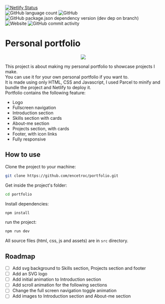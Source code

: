 [![Netlify Status](https://api.netlify.com/api/v1/badges/ee6fa449-4e11-47c9-91cd-799e00ef42e7/deploy-status)](https://app.netlify.com/sites/angry-euclid-b02a21/deploys)  
![GitHub language count](https://img.shields.io/github/languages/count/encetroc/portfolio?style=for-the-badge)
![GitHub](https://img.shields.io/github/license/encetroc/portfolio?style=for-the-badge)
![GitHub package.json dependency version (dev dep on branch)](https://img.shields.io/github/package-json/dependency-version/encetroc/portfolio/dev/parcel-bundler/main?style=for-the-badge)
![Website](https://img.shields.io/website?style=for-the-badge&url=https%3A%2F%2Fangry-euclid-b02a21.netlify.app%2F)
![GitHub commit activity](https://img.shields.io/github/commit-activity/y/encetroc/portfolio?style=for-the-badge)
# Personal portfolio
<p align="center">
  <img src="./demo.gif">
</p>  

This project is about making my personal portfolio to showcase projects I make.  
You can use it for your own personal portfolio if you want to.  
It is made using only HTML, CSS and Javascript, I used Parcel to minify and bundle the project and Netlify to deploy it.  
Portfolio contains the following feature:  
- Logo
- Fullscreen navigation
- Introduction section
- Skills section with cards
- About-me section
- Projects section, with cards
- Footer, with icon links
- Fully responsive
## How to use
Clone the project to your machine:
```bash
git clone https://github.com/encetroc/portfolio.git
```
Get inside the project's folder:
```bash
cd portfolio
```
Install dependencies:
```bash
npm install
```
run the project:
```bash
npm run dev
```
All source files (html, css, js and assets) are in `src` directory.
## Roadmap
- [ ] Add svg background to Skills section, Projects section and footer
- [ ] Add an SVG logo
- [ ] Add initial animation to Introduction section
- [ ] Add scroll animation for the following sections
- [ ] Change the full screen navigation toggle animation
- [ ] Add images to Introduction section and About-me section